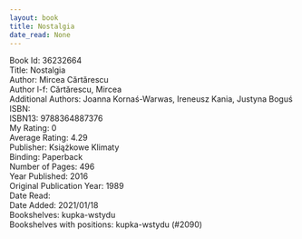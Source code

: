 ```yaml
---
layout: book
title: Nostalgia
date_read: None
---
```


Book Id: 36232664<br />
Title: Nostalgia<br />
Author: Mircea Cărtărescu<br />
Author l-f: Cărtărescu, Mircea<br />
Additional Authors: Joanna Kornaś-Warwas, Ireneusz Kania, Justyna Boguś<br />
ISBN: <br />
ISBN13: 9788364887376<br />
My Rating: 0<br />
Average Rating: 4.29<br />
Publisher: Książkowe Klimaty<br />
Binding: Paperback<br />
Number of Pages: 496<br />
Year Published: 2016<br />
Original Publication Year: 1989<br />
Date Read: <br />
Date Added: 2021/01/18<br />
Bookshelves: kupka-wstydu<br />
Bookshelves with positions: kupka-wstydu (#2090)<br />

